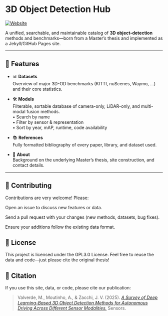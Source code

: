 # 3D Object Detection Hub

[![Website](https://img.shields.io/badge/🌐-Website-blue?style=flat-square)](https://3d-object-detection-hub.github.io)

A unified, searchable, and maintainable catalog of **3D object-detection** methods and benchmarks—born from a Master’s thesis and implemented as a Jekyll/GitHub Pages site.

---

## 🚀 Features

- 📊 **Datasets**  
  Overview of major 3D-OD benchmarks (KITTI, nuScenes, Waymo, …) and their core statistics.

- 🛠️ **Models**  
  Filterable, sortable database of camera-only, LiDAR-only, and multi-modal fusion methods.  
  • Search by name  
  • Filter by sensor & representation  
  • Sort by year, mAP, runtime, code availability  

- 📚 **References**  
  Fully formatted bibliography of every paper, library, and dataset used.

- 👤 **About**  
  Background on the underlying Master’s thesis, site construction, and contact details.

---


## 🤝 Contributing
Contributions are very welcome! Please:

Open an issue to discuss new features or data.

Send a pull request with your changes (new methods, datasets, bug fixes).

Ensure your additions follow the existing data format.

## 📜 License
This project is licensed under the GPL3.0 License.
Feel free to reuse the data and code—just please cite the original thesis!

## 📑 Citation

If you use this site, data, or code, please cite our publication:

> Valverde, M., Moutinho, A., & Zacchi, J. V. (2025). [*A Survey of Deep Learning-Based 3D Object Detection Methods for Autonomous Driving Across Different Sensor Modalities.*](https://www.mdpi.com/1424-8220/25/17/5264) Sensors.


